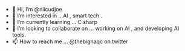 - 👋 Hi, I’m @niicudjoe
- 👀 I’m interested in ...AI , smart tech .
- 🌱 I’m currently learning ... C sharp
- 💞️ I’m looking to collaborate on ... working on AI , and developing AI tools.
- 📫 How to reach me ... @thebignaqc on twitter

<!---
niicudjoe/niicudjoe is a ✨ special ✨ repository because its `README.md` (this file) appears on your GitHub profile.
You can click the Preview link to take a look at your changes.
--->
